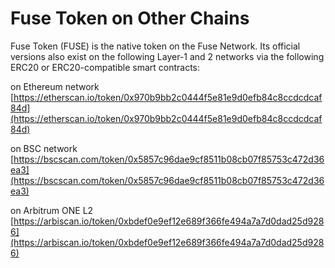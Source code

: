 # Fuse Token on Other Chains

Fuse Token (FUSE) is the native token on the Fuse Network. Its official versions also exist on the following Layer-1 and 2 networks via the following ERC20 or ERC20-compatible smart contracts:

on Ethereum network [https://etherscan.io/token/0x970b9bb2c0444f5e81e9d0efb84c8ccdcdcaf84d](https://etherscan.io/token/0x970b9bb2c0444f5e81e9d0efb84c8ccdcdcaf84d)​

on BSC network [https://bscscan.com/token/0x5857c96dae9cf8511b08cb07f85753c472d36ea3](https://bscscan.com/token/0x5857c96dae9cf8511b08cb07f85753c472d36ea3)​

on Arbitrum ONE L2 [https://arbiscan.io/token/0xbdef0e9ef12e689f366fe494a7a7d0dad25d9286](https://arbiscan.io/token/0xbdef0e9ef12e689f366fe494a7a7d0dad25d9286)​
